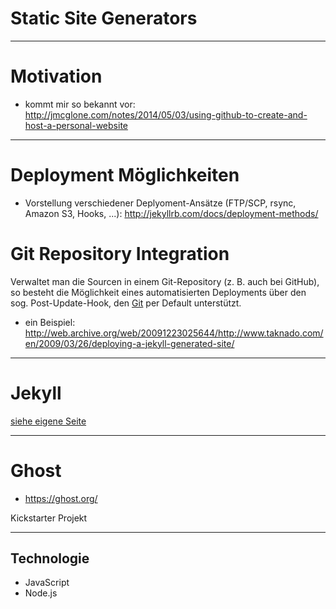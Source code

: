 # Static Site Generators

---

# Motivation
* kommt mir so bekannt vor: http://jmcglone.com/notes/2014/05/03/using-github-to-create-and-host-a-personal-website

---

# Deployment Möglichkeiten
* Vorstellung verschiedener Deplyoment-Ansätze (FTP/SCP, rsync, Amazon S3, Hooks, ...): http://jekyllrb.com/docs/deployment-methods/

# Git Repository Integration
Verwaltet man die Sourcen in einem Git-Repository (z. B. auch bei GitHub), so besteht die Möglichkeit eines automatisierten Deployments über den sog. Post-Update-Hook, den [Git](https://git-scm.com/) per Default unterstützt.

* ein Beispiel: http://web.archive.org/web/20091223025644/http://www.taknado.com/en/2009/03/26/deploying-a-jekyll-generated-site/

---

# Jekyll
[siehe eigene Seite](jekyll.md)

---

# Ghost
* https://ghost.org/

Kickstarter Projekt

---

## Technologie
* JavaScript
* Node.js

